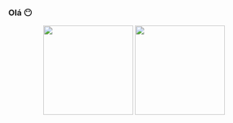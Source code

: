 ### **Olá** &#128566;


<div align="center">
    <img height="180em" src="https://github-readme-stats.vercel.app/api?username=Luckas06&show_icons=true&theme=dark">
    <img height="180em"  src="https://github-readme-stats.vercel.app/api/top-langs/?username=luckas06&layout=compact&langs_count=7&theme=dark">
</div>
